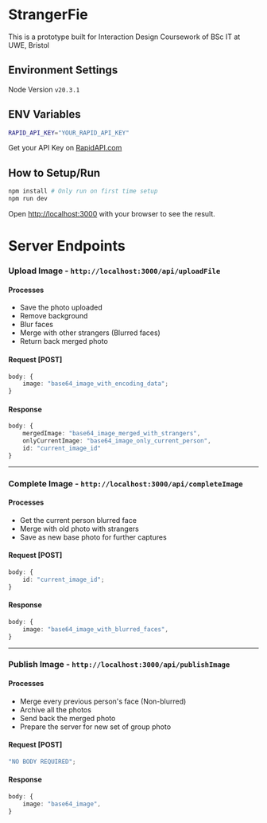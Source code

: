 # StrangerFie

This is a prototype built for Interaction Design Coursework of BSc IT at UWE, Bristol

## Environment Settings

Node Version `v20.3.1`

## ENV Variables

```bash
RAPID_API_KEY="YOUR_RAPID_API_KEY"
```

Get your API Key on [RapidAPI.com](https://rapidapi.com/hub)

## How to Setup/Run

```bash
npm install # Only run on first time setup
npm run dev
```

Open [http://localhost:3000](http://localhost:3000) with your browser to see the result.

# Server Endpoints

### Upload Image - `http://localhost:3000/api/uploadFile`

#### Processes

- Save the photo uploaded
- Remove background
- Blur faces
- Merge with other strangers (Blurred faces)
- Return back merged photo

#### Request [POST]

```ts
body: {
	image: "base64_image_with_encoding_data";
}
```

#### Response

```ts
body: {
	mergedImage: "base64_image_merged_with_strangers",
	onlyCurrentImage: "base64_image_only_current_person",
	id: "current_image_id"
}
```

<hr/>

### Complete Image - `http://localhost:3000/api/completeImage`

#### Processes

- Get the current person blurred face
- Merge with old photo with strangers
- Save as new base photo for further captures

#### Request [POST]

```ts
body: {
	id: "current_image_id";
}
```

#### Response

```ts
body: {
	image: "base64_image_with_blurred_faces",
}
```

<hr/>

### Publish Image - `http://localhost:3000/api/publishImage`

#### Processes

- Merge every previous person's face (Non-blurred)
- Archive all the photos
- Send back the merged photo
- Prepare the server for new set of group photo

#### Request [POST]

```ts
"NO BODY REQUIRED";
```

#### Response

```ts
body: {
	image: "base64_image",
}
```

